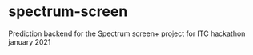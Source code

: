 # spectrum-screen
Prediction backend for the Spectrum screen+ project for ITC hackathon january 2021

